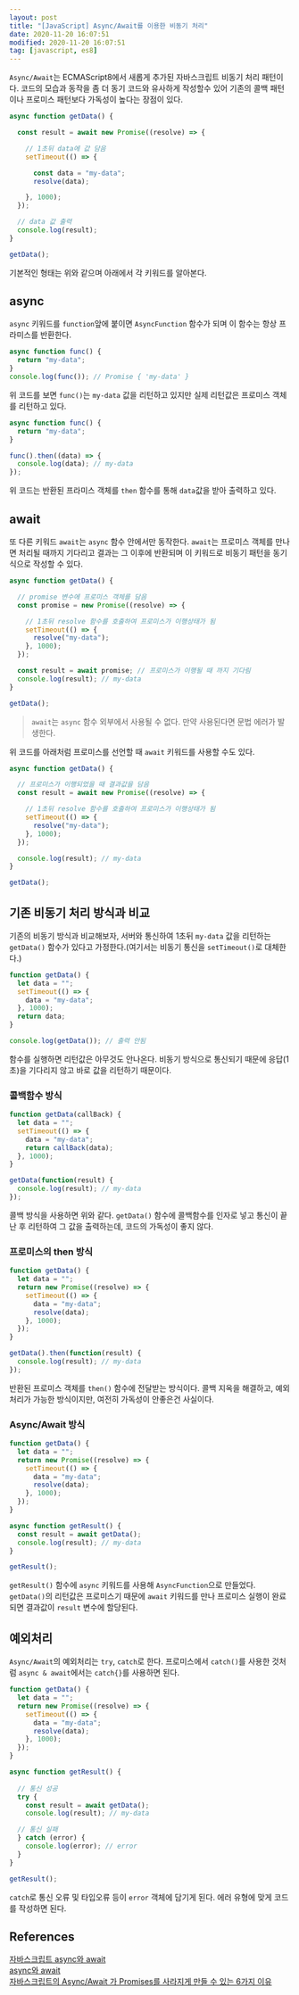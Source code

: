 ```yaml
---
layout: post
title: "[JavaScript] Async/Await를 이용한 비동기 처리"
date: 2020-11-20 16:07:51
modified: 2020-11-20 16:07:51
tag: [javascript, es8]
---
```


`Async/Await`는 ECMAScript8에서 새롭게 추가된 자바스크립트 비동기 처리 패턴이다. 코드의 모습과 동작을 좀 더 동기 코드와 유사하게 작성할수 있어 기존의 콜백 패턴이나 프로미스 패턴보다 가독성이 높다는 장점이 있다.

```javascript
async function getData() {

  const result = await new Promise((resolve) => {

    // 1초뒤 data에 값 담음
    setTimeout(() => {

      const data = "my-data";
      resolve(data);

    }, 1000);
  });

  // data 값 출력
  console.log(result);
}

getData();
```

기본적인 형태는 위와 같으며 아래에서 각 키워드를 알아본다.

## async

`async` 키워드를 `function`앞에 붙이면 `AsyncFunction` 함수가 되며 이 함수는 항상 프라미스를 반환한다.

```javascript
async function func() {
  return "my-data";
}
console.log(func()); // Promise { 'my-data' }
```

위 코드를 보면 `func()`는 `my-data` 값을 리턴하고 있지만 실제 리턴값은 프로미스 객체를 리턴하고 있다.

```javascript
async function func() {
  return "my-data";
}

func().then((data) => {
  console.log(data); // my-data
});
```

위 코드는 반환된 프라미스 객체를 `then` 함수를 통해 `data`값을 받아 출력하고 있다.

## await

또 다른 키워드 `await`는 `async` 함수 안에서만 동작한다. `await`는 프로미스 객체를 만나면 처리될 때까지 기다리고 결과는 그 이후에 반환되며 이 키워드로 비동기 패턴을 동기식으로 작성할 수 있다.

```javascript
async function getData() {

  // promise 변수에 프로미스 객체를 담음
  const promise = new Promise((resolve) => {

    // 1초뒤 resolve 함수를 호출하여 프로미스가 이행상태가 됨
    setTimeout(() => {
      resolve("my-data");
    }, 1000);
  });

  const result = await promise; // 프로미스가 이행될 때 까지 기다림
  console.log(result); // my-data
}

getData();
```

> `await`는 `async` 함수 외부에서 사용될 수 없다. 만약 사용된다면 문법 에러가 발생한다.

위 코드를 아래처럼 프로미스를 선언할 때 `await` 키워드를 사용할 수도 있다.

```javascript
async function getData() {

  // 프로미스가 이행되었을 때 결과값을 담음
  const result = await new Promise((resolve) => {

    // 1초뒤 resolve 함수를 호출하여 프로미스가 이행상태가 됨
    setTimeout(() => {
      resolve("my-data");
    }, 1000);
  });

  console.log(result); // my-data
}

getData();
```

## 기존 비동기 처리 방식과 비교

기존의 비동기 방식과 비교해보자, 서버와 통신하여 1초뒤 `my-data` 값을 리턴하는 `getData()` 함수가 있다고 가정한다.(여기서는 비동기 통신을 `setTimeout()`로 대체한다.)

```javascript
function getData() {
  let data = "";
  setTimeout(() => {
    data = "my-data";
  }, 1000);
  return data;
}

console.log(getData()); // 출력 안됨
```

함수를 실행하면 리턴값은 아무것도 안나온다. 비동기 방식으로 통신되기 때문에 응답(1초)을 기다리지 않고 바로 값을 리턴하기 때문이다.

### 콜백함수 방식

```javascript
function getData(callBack) {
  let data = "";
  setTimeout(() => {
    data = "my-data";
    return callBack(data);
  }, 1000);
}

getData(function(result) {
  console.log(result); // my-data
});
```

콜백 방식을 사용하면 위와 같다. `getData()` 함수에 콜백함수를 인자로 넣고 통신이 끝난 후 리턴하여 그 값을 출력하는데, 코드의 가독성이 좋지 않다.

### 프로미스의 then 방식

```javascript
function getData() {
  let data = "";
  return new Promise((resolve) => {
    setTimeout(() => {
      data = "my-data";
      resolve(data);
    }, 1000);
  });
}

getData().then(function(result) {
  console.log(result); // my-data
});
```

반환된 프로미스 객체를 `then()` 함수에 전달받는 방식이다. 콜백 지옥을 해결하고, 예외처리가 가능한 방식이지만, 여전히 가독성이 안좋은건 사실이다.

### Async/Await 방식

```javascript
function getData() {
  let data = "";
  return new Promise((resolve) => {
    setTimeout(() => {
      data = "my-data";
      resolve(data);
    }, 1000);
  });
}

async function getResult() {
  const result = await getData();
  console.log(result); // my-data
}

getResult();
```
`getResult()` 함수에 `async` 키워드를 사용해 `AsyncFunction`으로 만들었다. `getData()`의 리턴값은 프로미스기 때문에 `await` 키워드를 만나 프로미스 실행이 완료되면 결과값이 `result` 변수에 할당된다.

## 예외처리

`Async/Await`의 예외처리는 `try`, `catch`로 한다. 프로미스에서 `catch()`를 사용한 것처럼 `async & await`에서는 `catch{}`를 사용하면 된다.

```javascript
function getData() {
  let data = "";
  return new Promise((resolve) => {
    setTimeout(() => {
      data = "my-data";
      resolve(data);
    }, 1000);
  });
}

async function getResult() {
  
  // 통신 성공
  try {
    const result = await getData();
    console.log(result); // my-data

  // 통신 실패
  } catch (error) {
    console.log(error); // error
  }
}

getResult();
```

`catch`로 통신 오류 및 타입오류 등이 `error` 객체에 담기게 된다. 에러 유형에 맞게 코드를 작성하면 된다.

## References
[자바스크립트 async와 await](https://joshua1988.github.io/web-development/javascript/js-async-await/)  
[async와 await](https://ko.javascript.info/async-await#ref-259)  
[자바스크립트의 Async/Await 가 Promises를 사라지게 만들 수 있는 6가지 이유](https://medium.com/@constell99/자바스크립트의-async-await-가-promises를-사라지게-만들-수-있는-6가지-이유-c5fe0add656c)
